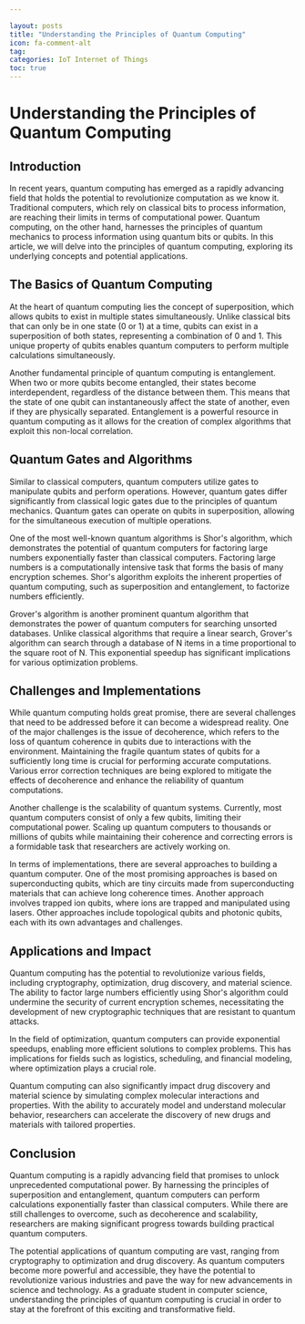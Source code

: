 ```yaml
---

layout: posts
title: "Understanding the Principles of Quantum Computing"
icon: fa-comment-alt
tag:      
categories: IoT Internet of Things
toc: true
---
```




# Understanding the Principles of Quantum Computing

## Introduction

In recent years, quantum computing has emerged as a rapidly advancing field that holds the potential to revolutionize computation as we know it. Traditional computers, which rely on classical bits to process information, are reaching their limits in terms of computational power. Quantum computing, on the other hand, harnesses the principles of quantum mechanics to process information using quantum bits or qubits. In this article, we will delve into the principles of quantum computing, exploring its underlying concepts and potential applications.

## The Basics of Quantum Computing

At the heart of quantum computing lies the concept of superposition, which allows qubits to exist in multiple states simultaneously. Unlike classical bits that can only be in one state (0 or 1) at a time, qubits can exist in a superposition of both states, representing a combination of 0 and 1. This unique property of qubits enables quantum computers to perform multiple calculations simultaneously.

Another fundamental principle of quantum computing is entanglement. When two or more qubits become entangled, their states become interdependent, regardless of the distance between them. This means that the state of one qubit can instantaneously affect the state of another, even if they are physically separated. Entanglement is a powerful resource in quantum computing as it allows for the creation of complex algorithms that exploit this non-local correlation.

## Quantum Gates and Algorithms

Similar to classical computers, quantum computers utilize gates to manipulate qubits and perform operations. However, quantum gates differ significantly from classical logic gates due to the principles of quantum mechanics. Quantum gates can operate on qubits in superposition, allowing for the simultaneous execution of multiple operations.

One of the most well-known quantum algorithms is Shor's algorithm, which demonstrates the potential of quantum computers for factoring large numbers exponentially faster than classical computers. Factoring large numbers is a computationally intensive task that forms the basis of many encryption schemes. Shor's algorithm exploits the inherent properties of quantum computing, such as superposition and entanglement, to factorize numbers efficiently.

Grover's algorithm is another prominent quantum algorithm that demonstrates the power of quantum computers for searching unsorted databases. Unlike classical algorithms that require a linear search, Grover's algorithm can search through a database of N items in a time proportional to the square root of N. This exponential speedup has significant implications for various optimization problems.

## Challenges and Implementations

While quantum computing holds great promise, there are several challenges that need to be addressed before it can become a widespread reality. One of the major challenges is the issue of decoherence, which refers to the loss of quantum coherence in qubits due to interactions with the environment. Maintaining the fragile quantum states of qubits for a sufficiently long time is crucial for performing accurate computations. Various error correction techniques are being explored to mitigate the effects of decoherence and enhance the reliability of quantum computations.

Another challenge is the scalability of quantum systems. Currently, most quantum computers consist of only a few qubits, limiting their computational power. Scaling up quantum computers to thousands or millions of qubits while maintaining their coherence and correcting errors is a formidable task that researchers are actively working on.

In terms of implementations, there are several approaches to building a quantum computer. One of the most promising approaches is based on superconducting qubits, which are tiny circuits made from superconducting materials that can achieve long coherence times. Another approach involves trapped ion qubits, where ions are trapped and manipulated using lasers. Other approaches include topological qubits and photonic qubits, each with its own advantages and challenges.

## Applications and Impact

Quantum computing has the potential to revolutionize various fields, including cryptography, optimization, drug discovery, and material science. The ability to factor large numbers efficiently using Shor's algorithm could undermine the security of current encryption schemes, necessitating the development of new cryptographic techniques that are resistant to quantum attacks.

In the field of optimization, quantum computers can provide exponential speedups, enabling more efficient solutions to complex problems. This has implications for fields such as logistics, scheduling, and financial modeling, where optimization plays a crucial role.

Quantum computing can also significantly impact drug discovery and material science by simulating complex molecular interactions and properties. With the ability to accurately model and understand molecular behavior, researchers can accelerate the discovery of new drugs and materials with tailored properties.

## Conclusion

Quantum computing is a rapidly advancing field that promises to unlock unprecedented computational power. By harnessing the principles of superposition and entanglement, quantum computers can perform calculations exponentially faster than classical computers. While there are still challenges to overcome, such as decoherence and scalability, researchers are making significant progress towards building practical quantum computers.

The potential applications of quantum computing are vast, ranging from cryptography to optimization and drug discovery. As quantum computers become more powerful and accessible, they have the potential to revolutionize various industries and pave the way for new advancements in science and technology. As a graduate student in computer science, understanding the principles of quantum computing is crucial in order to stay at the forefront of this exciting and transformative field.